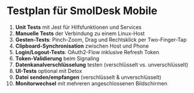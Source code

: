 # Testplan für SmolDesk Mobile

1. **Unit Tests** mit Jest für Hilfsfunktionen und Services
2. **Manuelle Tests** der Verbindung zu einem Linux-Host
3. **Gesten-Tests**: Pinch-Zoom, Drag und Rechtsklick per Two-Finger-Tap
4. **Clipboard-Synchronisation** zwischen Host und Phone
5. **Login/Logout-Tests**: OAuth2-Flow inklusive Refresh Token
6. **Token-Validierung** beim Signaling
7. **Datenkanalverschlüsselung** testen (verschlüsselt vs. unverschlüsselt)
8. **UI-Tests** optional mit Detox
9. **Datei senden/empfangen** (verschlüsselt & unverschlüsselt)
10. **Monitorwechsel** mit mehreren angeschlossenen Bildschirmen
